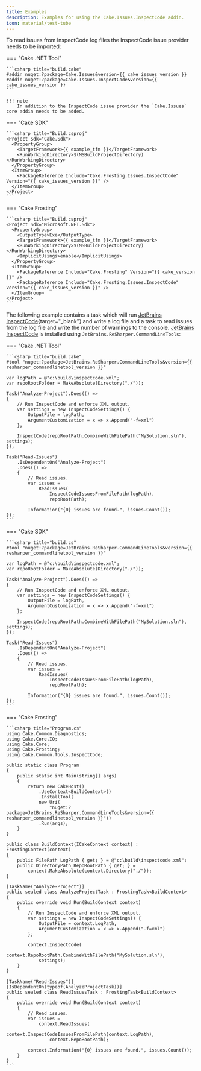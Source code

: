 ```yaml
---
title: Examples
description: Examples for using the Cake.Issues.InspectCode addin.
icon: material/test-tube
---
```


To read issues from InspectCode log files the InspectCode issue provider needs to be imported:

=== "Cake .NET Tool"

    ```csharp title="build.cake"
    #addin nuget:?package=Cake.Issues&version={{ cake_issues_version }}
    #addin nuget:?package=Cake.Issues.InspectCode&version={{ cake_issues_version }}
    ```

    !!! note
        In addition to the InspectCode issue provider the `Cake.Issues` core addin needs to be added.

=== "Cake SDK"

    ```csharp title="Build.csproj"
    <Project Sdk="Cake.Sdk">
      <PropertyGroup>
        <TargetFramework>{{ example_tfm }}</TargetFramework>
        <RunWorkingDirectory>$(MSBuildProjectDirectory)</RunWorkingDirectory>
      </PropertyGroup>
      <ItemGroup>
        <PackageReference Include="Cake.Frosting.Issues.InspectCode" Version="{{ cake_issues_version }}" />
      </ItemGroup>
    </Project>
    ```

=== "Cake Frosting"

    ```csharp title="Build.csproj"
    <Project Sdk="Microsoft.NET.Sdk">
      <PropertyGroup>
        <OutputType>Exe</OutputType>
        <TargetFramework>{{ example_tfm }}</TargetFramework>
        <RunWorkingDirectory>$(MSBuildProjectDirectory)</RunWorkingDirectory>
        <ImplicitUsings>enable</ImplicitUsings>
      </PropertyGroup>
      <ItemGroup>
        <PackageReference Include="Cake.Frosting" Version="{{ cake_version }}" />
        <PackageReference Include="Cake.Frosting.Issues.InspectCode" Version="{{ cake_issues_version }}" />
      </ItemGroup>
    </Project>
    ```

The following example contains a task which will run [JetBrains InspectCode]{target="_blank"}
and write a log file and a task to read issues from the log file and write the number of warnings to the console.
[JetBrains InspectCode] is installed using `JetBrains.ReSharper.CommandLineTools`:

=== "Cake .NET Tool"

    ```csharp title="build.cake"
    #tool "nuget:?package=JetBrains.ReSharper.CommandLineTools&version={{ resharper_commandlinetool_version }}"

    var logPath = @"c:\build\inspectcode.xml";
    var repoRootFolder = MakeAbsolute(Directory("./"));

    Task("Analyze-Project").Does(() =>
    {
        // Run InspectCode and enforce XML output.
        var settings = new InspectCodeSettings() {
            OutputFile = logPath,
            ArgumentCustomization = x => x.Append("-f=xml")
        };
    
        InspectCode(repoRootPath.CombineWithFilePath("MySolution.sln"), settings);
    });
    
    Task("Read-Issues")
        .IsDependentOn("Analyze-Project")
        .Does(() =>
        {
            // Read issues.
            var issues =
                ReadIssues(
                    InspectCodeIssuesFromFilePath(logPath),
                    repoRootPath);
    
            Information("{0} issues are found.", issues.Count());
    });
    ```

=== "Cake SDK"

    ```csharp title="build.cs"
    #tool "nuget:?package=JetBrains.ReSharper.CommandLineTools&version={{ resharper_commandlinetool_version }}"

    var logPath = @"c:\build\inspectcode.xml";
    var repoRootFolder = MakeAbsolute(Directory("./"));

    Task("Analyze-Project").Does(() =>
    {
        // Run InspectCode and enforce XML output.
        var settings = new InspectCodeSettings() {
            OutputFile = logPath,
            ArgumentCustomization = x => x.Append("-f=xml")
        };
    
        InspectCode(repoRootPath.CombineWithFilePath("MySolution.sln"), settings);
    });
    
    Task("Read-Issues")
        .IsDependentOn("Analyze-Project")
        .Does(() =>
        {
            // Read issues.
            var issues =
                ReadIssues(
                    InspectCodeIssuesFromFilePath(logPath),
                    repoRootPath);
    
            Information("{0} issues are found.", issues.Count());
    });
    ```

=== "Cake Frosting"

    ```csharp title="Program.cs"
    using Cake.Common.Diagnostics;
    using Cake.Core.IO;
    using Cake.Core;
    using Cake.Frosting;
    using Cake.Common.Tools.InspectCode;

    public static class Program
    {
        public static int Main(string[] args)
        {
            return new CakeHost()
                .UseContext<BuildContext>()
                .InstallTool(
                new Uri(
                    "nuget:?package=JetBrains.ReSharper.CommandLineTools&version={{ resharper_commandlinetool_version }}"))
                .Run(args);
        }
    }

    public class BuildContext(ICakeContext context) : FrostingContext(context)
    {
        public FilePath LogPath { get; } = @"c:\build\inspectcode.xml";
        public DirectoryPath RepoRootPath { get; } =
            context.MakeAbsolute(context.Directory("./"));
    }

    [TaskName("Analyze-Project")]
    public sealed class AnalyzeProjectTask : FrostingTask<BuildContext>
    {
        public override void Run(BuildContext context)
        {
            // Run InspectCode and enforce XML output.
            var settings = new InspectCodeSettings() {
                OutputFile = context.LogPath,
                ArgumentCustomization = x => x.Append("-f=xml")
            };
        
            context.InspectCode(
                context.RepoRootPath.CombineWithFilePath("MySolution.sln"),
                settings);
        }
    }

    [TaskName("Read-Issues")]
    [IsDependentOn(typeof(AnalyzeProjectTask))]
    public sealed class ReadIssuesTask : FrostingTask<BuildContext>
    {
        public override void Run(BuildContext context)
        {
            // Read issues.
            var issues =
                context.ReadIssues(
                    context.InspectCodeIssuesFromFilePath(context.LogPath),
                    context.RepoRootPath);
    
            context.Information("{0} issues are found.", issues.Count());
        }
    }
    ```

[JetBrains InspectCode]: https://www.jetbrains.com/help/resharper/InspectCode.html
